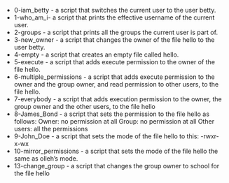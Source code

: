 - 0-iam_betty - a script that switches the current user to the user betty.
- 1-who_am_i-  a script that prints the effective username of the current user.
- 2-groups - a script that prints all the groups the current user is part of.
- 3-new_owner - a script that changes the owner of the file hello to the user betty.
- 4-empty - a script that creates an empty file called hello.
- 5-execute - a script that adds execute permission to the owner of the file hello.
- 6-multiple_permissions - a script that adds execute permission to the owner and the group owner, and read permission to other users, to the file hello.
- 7-everybody -  a script that adds execution permission to the owner, the group owner and the other users, to the file hello
- 8-James_Bond - a script that sets the permission to the file hello as follows: Owner: no permission at all Group: no permission at all Other users: all the permissions
- 9-John_Doe -  a script that sets the mode of the file hello to this: -rwxr-x-wx
- 10-mirror_permissions - a script that sets the mode of the file hello the same as olleh’s mode.
- 13-change_group - a script that changes the group owner to school for the file hello